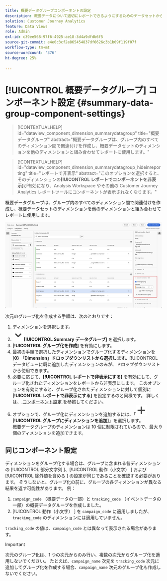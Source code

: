 ```yaml
---
title: 概要データグループコンポーネントの設定
description: 概要データについて適切にレポートできるようにするためのデータセットからのディメンションの設定方法に関する詳細と方法。
solution: Customer Journey Analytics
feature: Data Views
role: Admin
exl-id: c39ee568-97f6-4925-ae18-3d4a9dfdb6f5
source-git-commit: e4e0c3cf2e865454837df6626c3b1b09f119f07f
workflow-type: tm+mt
source-wordcount: '376'
ht-degree: 25%

---
```


# [!UICONTROL 概要データグループ] コンポーネント設定 {#summary-data-group-component-settings}

<!-- markdownlint-disable MD034 -->

>[!CONTEXTUALHELP]
>id="dataview_component_dimension_summarydatagroup"
>title="概要データグループ"
>abstract="概要データグループは、グループ内のすべてのディメンション間で関連付けを作成し、概要データセットのディメンションを他のディメンションと組み合わせてレポートに使用します。"

<!-- markdownlint-enable MD034 -->

<!-- markdownlint-disable MD034 -->

>[!CONTEXTUALHELP]
>id="dataview_component_dimension_summarydatagroup_hideinreporting"
>title="レポートで非表示"
>abstract="このオプションを選択すると、そのディメンションの&#x200B;**[!UICONTROL レポートでコンポーネントを非表示]**&#x200B;が有効になり、Analysis Workspace やその他の Customer Journey Analytics レポートツールにコンポーネントが表示されなくなります。"

<!-- markdownlint-enable MD034 -->



概要データグループは、グループ内のすべてのディメンション間で関連付けを作成し、概要データセットのディメンションを他のディメンションと組み合わせてレポートに使用します。

![ 概要データグループコンポーネントの設定 ](/help/data-views/assets/summary-data-group.png)

次元のグループ化を作成する手順は、次のとおりです：

1. ディメンションを選択します。
1. ![ChevronDown](/help/assets/icons/ChevronDown.svg)**[!UICONTROL Summary データグループ]** を選択します。
1. **[!UICONTROL グループ化を作成]** を有効にします。
1. 最初の手順で選択したディメンションでグループ化するディメンションを ]**0} 「Dimension」ドロップダウンリストから選択します。**[!UICONTROL &#x200B;データビューに既に追加したディメンションのみが、ドロップダウンリストから使用できます。
1. 必要に応じて、**[!UICONTROL レポートで非表示にする]** を有効にして、グループ化されたディメンションをレポートから非表示にします。 このオプションを有効にすると、グループ化されたディメンションに対して個別に **[!UICONTROL レポートで非表示にする]** を設定するのと同様です。 詳しくは、[ コンポーネント設定 ](overview.md) を参照してください。
1. オプションで、グループ化にディメンションを追加するには、「![ 追加 ](/help/assets/icons/Add.svg)**[!UICONTROL グループにディメンションを追加]**」を選択します。<br/> 概要データグループのディメンションは 10 個に制限されているので、最大 9 個のディメンションを追加できます。

## 同じコンポーネント設定

ディメンションをグループ化する場合は、グループに含まれる各ディメンションの [!UICONTROL  部分文字列 ]、[!UICONTROL  動作（小文字） ] および [!UICONTROL  除外値を含める ] の設定が同じであることを確認する必要があります。 そうしないと、グループ化の前に、グループの各ディメンションが異なる結果を返す可能性があります。
例：

1. `campaign_code` （概要データの一部）と `tracking_code` （イベントデータの一部）の概要データグループを作成しました。
1. [!UICONTROL  動作（小文字） ] を `campaign_code` に適用しましたが、`tracking_code` のディメンションには適用していません。

`tracking_code` の値は、`campaign_code` とは異なって表示される場合があります。

>[!IMPORTANT]
>
>次元のグループ化は、1 つの次元からのみ行い、複数の次元からグループ化を適用しないでください。 たとえば、`campaign_name` 次元を `tracking_code` 次元に追加してグループ化を作成する場合、`campaign_name` 次元のグループ化も作成しないでください。
>
